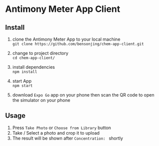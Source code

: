 # Antimony Meter App Client

## Install  

1. clone the Antimony Meter App to your local machine  
`git clone https://github.com/bensonjing/chem-app-client.git`  

2. change to project directory  
`cd chem-app-client/`  

3. install dependencies  
`npm install`  

4. start App  
`npm start`  

5. download `Expo Go` app on your phone then scan the QR code to open the simulator on your phone  


## Usage  

1. Press `Take Photo` or `Choose from Library` button  
2. Take / Select a photo and crop it to upload  
3. The result will be shown after `Concentration: ` shortly
